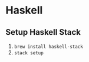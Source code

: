 Haskell
=======

Setup Haskell Stack
-------------------
1. `brew install haskell-stack`
2. `stack setup`
